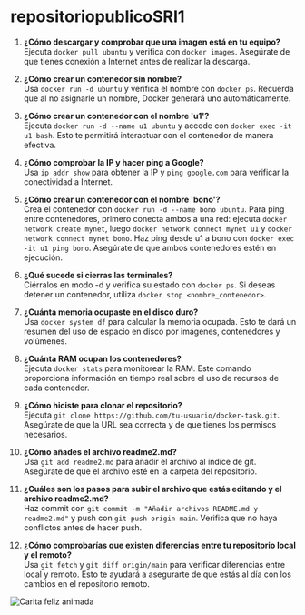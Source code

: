 # repositoriopublicoSRI1

1. **¿Cómo descargar y comprobar que una imagen está en tu equipo?**  
   Ejecuta `docker pull ubuntu` y verifica con `docker images`. Asegúrate de que tienes conexión a Internet antes de realizar la descarga.

2. **¿Cómo crear un contenedor sin nombre?**  
   Usa `docker run -d ubuntu` y verifica el nombre con `docker ps`. Recuerda que al no asignarle un nombre, Docker generará uno automáticamente.

3. **¿Cómo crear un contenedor con el nombre 'u1'?**  
   Ejecuta `docker run -d --name u1 ubuntu` y accede con `docker exec -it u1 bash`. Esto te permitirá interactuar con el contenedor de manera efectiva.

4. **¿Cómo comprobar la IP y hacer ping a Google?**  
   Usa `ip addr show` para obtener la IP y `ping google.com` para verificar la conectividad a Internet.

5. **¿Cómo crear un contenedor con el nombre 'bono'?**  
   Crea el contenedor con `docker run -d --name bono ubuntu`. Para ping entre contenedores, primero conecta ambos a una red: ejecuta `docker network create mynet`, luego `docker network connect mynet u1` y `docker network connect mynet bono`. Haz ping desde u1 a bono con `docker exec -it u1 ping bono`. Asegúrate de que ambos contenedores estén en ejecución.

6. **¿Qué sucede si cierras las terminales?**  
   Ciérralos en modo -d y verifica su estado con `docker ps`. Si deseas detener un contenedor, utiliza `docker stop <nombre_contenedor>`.

7. **¿Cuánta memoria ocupaste en el disco duro?**  
   Usa `docker system df` para calcular la memoria ocupada. Esto te dará un resumen del uso de espacio en disco por imágenes, contenedores y volúmenes.

8. **¿Cuánta RAM ocupan los contenedores?**  
   Ejecuta `docker stats` para monitorear la RAM. Este comando proporciona información en tiempo real sobre el uso de recursos de cada contenedor.

9. **¿Cómo hiciste para clonar el repositorio?**  
   Ejecuta `git clone https://github.com/tu-usuario/docker-task.git`. Asegúrate de que la URL sea correcta y de que tienes los permisos necesarios.

10. **¿Cómo añades el archivo readme2.md?**  
    Usa `git add readme2.md` para añadir el archivo al índice de git. Asegúrate de que el archivo esté en la carpeta del repositorio.

11. **¿Cuáles son los pasos para subir el archivo que estás editando y el archivo readme2.md?**  
    Haz commit con `git commit -m "Añadir archivos README.md y readme2.md"` y push con `git push origin main`. Verifica que no haya conflictos antes de hacer push.

12. **¿Cómo comprobarías que existen diferencias entre tu repositorio local y el remoto?**  
    Usa `git fetch` y `git diff origin/main` para verificar diferencias entre local y remoto. Esto te ayudará a asegurarte de que estás al día con los cambios en el repositorio remoto.

![Carita feliz animada](https://media.giphy.com/media/1h6GzQVpd5F8q/giphy.gif)




